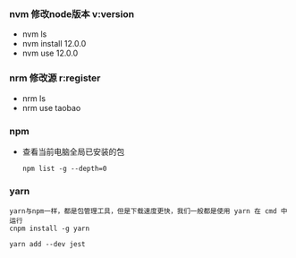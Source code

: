 ### nvm 修改node版本     v:version

- nvm ls
- nvm install 12.0.0
- nvm use 12.0.0



### nrm 修改源   r:register

- nrm ls
- nrm use taobao



### npm

- 查看当前电脑全局已安装的包

  ```JS
  npm list -g --depth=0
  ```

  

### yarn

```JS
yarn与npm一样，都是包管理工具，但是下载速度更快，我们一般都是使用 yarn 在 cmd 中运行
cnpm install -g yarn

yarn add --dev jest
```

